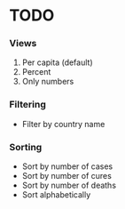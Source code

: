 # TODO

### Views

1. Per capita (default)
2. Percent
3. Only numbers

### Filtering

- Filter by country name

### Sorting

- Sort by number of cases
- Sort by number of cures
- Sort by number of deaths
- Sort alphabetically